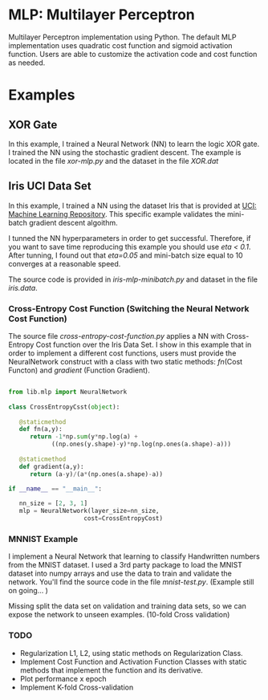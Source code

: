 # MLP: Multilayer Perceptron

Multilayer Perceptron implementation using Python. The default MLP implementation uses quadratic cost function and sigmoid activation function. Users are able to customize the activation code and cost function as needed.

# Examples

## XOR Gate

In this example, I trained a Neural Network (NN) to learn the logic XOR gate. I trained the NN using the stochastic gradient descent. The example is located in the file *xor-mlp.py* and the dataset in the file *XOR.dat*

## Iris UCI Data Set

In this example, I trained a NN using the dataset Iris that is provided at [UCI: Machine Learning Repository](https://archive.ics.uci.edu/ml/datasets.html). This specific example validates the mini-batch gradient descent algoithm.

I tunned the NN hyperparameters in order to get successful. Therefore, if you want to save time reproducing this example you should use *eta < 0.1*. After tunning, I found out that *eta=0.05* and mini-batch size equal to 10 converges at a reasonable speed.

The source code is provided in *iris-mlp-minibatch.py* and dataset in the file *iris.data*.

### Cross-Entropy Cost Function (Switching the Neural Network Cost Function)

The source file *cross-entropy-cost-function.py* applies a NN with Cross-Entropy Cost function over the Iris Data Set. I show in this example that in order to implement a different cost functions, users must provide the NeuralNetwork construct with a class with two static methods: *fn*(Cost Functon) and *gradient* (Function Gradient).
   
```python

from lib.mlp import NeuralNetwork
 
class CrossEntropyCsst(object):
    
   @staticmethod
   def fn(a,y):
      return -1*np.sum(y*np.log(a) + 
            ((np.ones(y.shape)-y)*np.log(np.ones(a.shape)-a)))
   
   @staticmethod
   def gradient(a,y):
      return (a-y)/(a*(np.ones(a.shape)-a))

if __name__ == "__main__":
 
   nn_size = [2, 3, 1]
   mlp = NeuralNetwork(layer_size=nn_size, 
                     cost=CrossEntropyCost)

```

### MNNIST Example

I implement a Neural Network that learning to classify Handwritten numbers from the MNIST dataset. I used a 3rd party package to load the MNIST dataset into numpy arrays and use the data to train and validate the network. You'll find the source code in the file *mnist-test.py*. (Example still on going... )

Missing split the data set on validation and training data sets, so we can expose the network to unseen 
examples. (10-fold Cross validation)

### TODO
   * Regularization L1, L2, using static methods on Regularization Class.
   * Implement Cost Function and Activation Function Classes with static methods that implement the function and its derivative.
   * Plot performance x epoch
   * Implement K-fold Cross-validation
